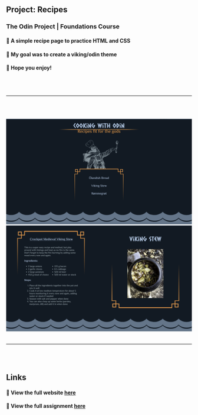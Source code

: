 ## **Project: Recipes**

### The Odin Project | Foundations Course

#### :stew: A simple recipe page to practice HTML and CSS

#### :thought_balloon: My goal was to create a viking/odin theme

#### :beers: Hope you enjoy!

<br></br>

<hr>
<br></br>

![Home Page](./assets/homepage-screenshot.png)
![Recipe Page](./assets/recipe-screenshot.png)
<br></br>

<hr>
<br></br>

## Links

#### :link: View the full website [here](https://simplenough.github.io/odin-recipes/)

#### :link: View the full assignment [here](https://www.theodinproject.com/lessons/foundations-recipes)
